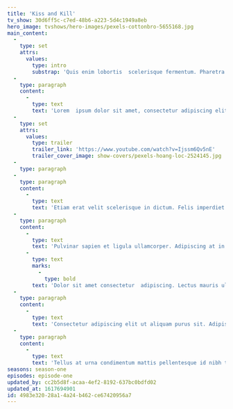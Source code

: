 ```yaml
---
title: 'Kiss and Kill'
tv_show: 30d6ff5c-c7ed-48b6-a223-5d4c1949a8eb
hero_image: tvshows/hero-images/pexels-cottonbro-5655168.jpg
main_content:
  -
    type: set
    attrs:
      values:
        type: intro
        substrap: 'Quis enim lobortis  scelerisque fermentum. Pharetra convallis posuere morbi leo urna  molestie at elementum eu. '
  -
    type: paragraph
    content:
      -
        type: text
        text: 'Lorem  ipsum dolor sit amet, consectetur adipiscing elit, sed do eiusmod  tempor incididunt ut labore et dolore magna aliqua. Faucibus interdum  posuere lorem ipsum dolor sit amet consectetur adipiscing. Augue neque  gravida in fermentum. Sociis natoque penatibus et magnis dis. Lacinia at  quis risus sed vulputate odio. Lacus sed turpis tincidunt id aliquet  risus feugiat in ante. Vel pharetra vel turpis nunc eget. Vitae congue  eu consequat ac felis. Metus aliquam eleifend mi in nulla posuere  sollicitudin. Malesuada nunc vel risus commodo. Placerat in egestas erat  imperdiet sed euismod nisi. Lectus arcu bibendum at varius vel  pharetra.'
  -
    type: set
    attrs:
      values:
        type: trailer
        trailer_link: 'https://www.youtube.com/watch?v=Ijssm6Qv5nE'
        trailer_cover_image: show-covers/pexels-hoang-loc-2524145.jpg
  -
    type: paragraph
  -
    type: paragraph
    content:
      -
        type: text
        text: 'Etiam erat velit scelerisque in dictum. Felis imperdiet proin  fermentum leo vel. Morbi tempus iaculis urna id volutpat lacus laoreet  non. Ultrices in iaculis nunc sed augue lacus viverra. Sed faucibus  turpis in eu. Sit amet aliquam id diam maecenas ultricies. Congue  quisque egestas diam in arcu cursus euismod. Odio pellentesque diam  volutpat commodo sed. Aliquam purus sit amet luctus venenatis lectus.  Vulputate odio ut enim blandit volutpat maecenas volutpat blandit. Ut  etiam sit amet nisl purus in mollis nunc. Massa ultricies mi quis  hendrerit dolor magna eget. Aliquam vestibulum morbi blandit cursus  risus at. Curabitur gravida arcu ac tortor dignissim. Risus nec feugiat  in fermentum posuere urna nec. Ut diam quam nulla porttitor massa id  neque. Cras pulvinar mattis nunc sed blandit libero volutpat sed.  Sodales neque sodales ut etiam. Libero enim sed faucibus turpis in eu.'
  -
    type: paragraph
    content:
      -
        type: text
        text: 'Pulvinar sapien et ligula ullamcorper. Adipiscing at in tellus  integer feugiat scelerisque varius morbi. Pulvinar neque laoreet  suspendisse interdum consectetur libero id faucibus. Porta lorem mollis  aliquam ut porttitor leo a diam sollicitudin. Vulputate enim nulla  aliquet porttitor lacus luctus accumsan. Sollicitudin ac orci phasellus  egestas tellus rutrum tellus pellentesque eu. Vitae nunc sed velit dignissim sodales ut.  Enim nec dui nunc mattis enim ut tellus elementum sagittis. Eu consequat  ac felis donec et odio. Ipsum a arcu cursus vitae congue mauris rhoncus  aenean. Semper feugiat nibh sed pulvinar proin gravida hendrerit.  Gravida cum sociis natoque penatibus et. '
      -
        type: text
        marks:
          -
            type: bold
        text: 'Dolor sit amet consectetur  adipiscing. Lectus mauris ultrices eros in cursus turpis massa. Volutpat  diam ut venenatis tellus.'
  -
    type: paragraph
    content:
      -
        type: text
        text: 'Consectetur adipiscing elit ut aliquam purus sit. Adipiscing elit  pellentesque habitant morbi tristique senectus et. Mattis pellentesque  id nibh tortor id aliquet lectus proin nibh. Elementum nibh tellus  molestie nunc. Lobortis feugiat vivamus at augue eget arcu dictum  varius. Dictum at tempor commodo ullamcorper a lacus. Sed augue lacus  viverra vitae congue eu consequat ac felis. Porttitor lacus luctus  accumsan tortor posuere ac ut consequat. Faucibus a pellentesque sit  amet porttitor eget dolor morbi non. Feugiat in ante metus dictum at.  Pharetra diam sit amet nisl. Dictum varius duis at consectetur lorem  donec massa sapien. Viverra adipiscing at in tellus integer. Arcu  bibendum at varius vel pharetra vel turpis nunc. Nisi quis eleifend quam  adipiscing vitae proin sagittis nisl rhoncus.'
  -
    type: paragraph
    content:
      -
        type: text
        text: 'Tellus at urna condimentum mattis pellentesque id nibh tortor id.  Nullam ac tortor vitae purus faucibus ornare suspendisse sed nisi. A  arcu cursus vitae congue. Aliquet bibendum enim facilisis gravida neque  convallis a. Et odio pellentesque diam volutpat. Purus gravida quis  blandit turpis cursus in hac habitasse. Nunc non blandit massa enim.  Enim sit amet venenatis urna cursus. Consequat interdum varius sit amet  mattis vulputate enim. Quam lacus suspendisse faucibus interdum posuere.  Faucibus scelerisque eleifend donec pretium vulputate sapien nec.  Curabitur vitae nunc sed velit. Lorem ipsum dolor sit amet consectetur  adipiscing. Commodo sed egestas egestas fringilla phasellus faucibus  scelerisque. Tortor vitae purus faucibus ornare suspendisse sed nisi  lacus.'
seasons: season-one
episodes: episode-one
updated_by: cc2b5d8f-acaa-4ef2-8192-637bc0bdfd02
updated_at: 1617694901
id: 4983e320-28a1-4a24-b462-ce67420956a7
---
```

